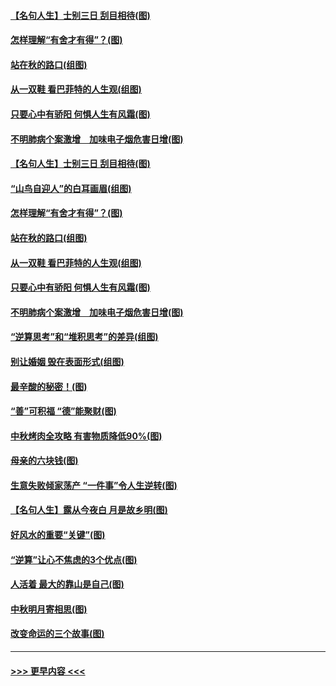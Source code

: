 #### [【名句人生】士别三日 刮目相待(图)](../pages/p8/906988.md?t=09150955) 
#### [怎样理解“有舍才有得”？(图)](../pages/p8/906872.md?t=09150955) 
#### [站在秋的路口(组图)](../pages/p8/906914.md?t=09150955) 
#### [从一双鞋 看巴菲特的人生观(组图)](../pages/p8/907311.md?t=09150955) 
#### [只要心中有骄阳 何惧人生有风霜(图)](../pages/p8/907320.md?t=09150955) 
#### [不明肺病个案激增　加味电子烟危害日增(图)](../pages/p8/907307.md?t=09150955) 
#### [【名句人生】士别三日 刮目相待(图)](../pages/p8/906988.md?t=09150955) 
#### [“山鸟自迎人”的白耳画眉(组图)](../pages/p8/907332.md?t=09150955) 
#### [怎样理解“有舍才有得”？(图)](../pages/p8/906872.md?t=09150955) 
#### [站在秋的路口(组图)](../pages/p8/906914.md?t=09150955) 
#### [从一双鞋 看巴菲特的人生观(组图)](../pages/p8/907311.md?t=09150955) 
#### [只要心中有骄阳 何惧人生有风霜(图)](../pages/p8/907320.md?t=09150955) 
#### [不明肺病个案激增　加味电子烟危害日增(图)](../pages/p8/907307.md?t=09150955) 
#### [“逆算思考”和“堆积思考”的差异(组图)](../pages/p8/907229.md?t=09150955) 
#### [别让婚姻 毁在表面形式(组图)](../pages/p8/907118.md?t=09150955) 
#### [最辛酸的秘密！(图)](../pages/p8/906327.md?t=09150955) 
#### [“善”可积福 “德”能聚财(图)](../pages/p8/906906.md?t=09150955) 
#### [中秋烤肉全攻略 有害物质降低90%(图)](../pages/p8/907227.md?t=09150955) 
#### [母亲的六块钱(图)](../pages/p8/907107.md?t=09150955) 
#### [生意失败倾家荡产 “一件事”令人生逆转(图)](../pages/p8/907101.md?t=09150955) 
#### [【名句人生】露从今夜白 月是故乡明(图)](../pages/p8/906558.md?t=09150955) 
#### [好风水的重要“关键”(图)](../pages/p8/907087.md?t=09150955) 
#### [“逆算”让心不焦虑的3个优点(图)](../pages/p8/907070.md?t=09150955) 
#### [人活着 最大的靠山是自己(图)](../pages/p8/906329.md?t=09150955) 
#### [中秋明月寄相思(图)](../pages/p8/906932.md?t=09150955) 
#### [改变命运的三个故事(图)](../pages/p8/906257.md?t=09150955) 

----
#### [ >>> 更早内容 <<< ](../indexes/p8-earlier.md)
